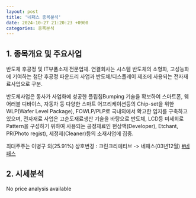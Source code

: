 ```yaml
---
layout: post
title: '네패스 종목분석'
date: 2024-10-27 21:20:23 +0900
categories: 종목분석
---
```


## 1. 종목개요 및 주요사업

반도체 후공정 및 IT부품소재 전문업체. 연결회사는 시스템 반도체의 소형화, 고성능화에 기여하는 첨단 후공정 파운드리 사업과 반도체/디스플레이 제조에 사용되는 전자재료사업으로 구분.

반도체사업은 동사가 사업화에 성공한 플립칩Bumping 기술을 확보하여 스마트폰, 웨어러블 디바이스, 자동차 등 다양한 스마트 어프리케이션등의 Chip-set을 위한 WLP(Wafer Level Package), FOWLP/PLP로 국내외에서 확고한 입지를 구축하고 있으며, 전자재료 사업은 고순도재료생산 기술을 바탕으로 반도체, LCD등 미세회로 Pattern을 구성하기 위하여 사용되는 공정재료인 현상액(Developer), Etchant, PR(Photo regist), 세정제(Cleaner)등의 소재사업에 집중.

최대주주는 이병구 외(25.91%) 상호변경 : 크린크리에티브 -> 네패스(03년12월)
[#네패스](#)

## 2. 시세분석

No price analysis available
